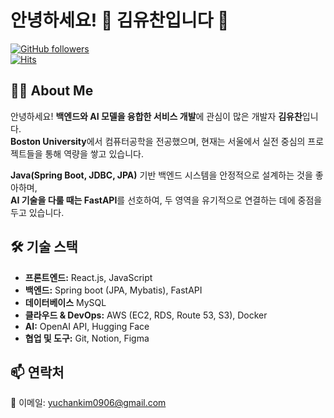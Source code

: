 # 안녕하세요! 👋 김유찬입니다 🚀

[![GitHub followers](https://img.shields.io/github/followers/yuchan-kim?style=social)](https://github.com/yuchan-kim)  
[![Hits](https://komarev.com/ghpvc/?username=yuchan-kim&color=blue)](https://github.com/yuchan-kim)

## 👨‍💻 About Me
안녕하세요! **백엔드와 AI 모델을 융합한 서비스 개발**에 관심이 많은 개발자 **김유찬**입니다.  
**Boston University**에서 컴퓨터공학을 전공했으며, 현재는 서울에서 실전 중심의 프로젝트들을 통해 역량을 쌓고 있습니다.

**Java(Spring Boot, JDBC, JPA)** 기반 백엔드 시스템을 안정적으로 설계하는 것을 좋아하며,  
**AI 기술을 다룰 때는 FastAPI**를 선호하여, 두 영역을 유기적으로 연결하는 데에 중점을 두고 있습니다.

## 🛠 기술 스택
- **프론트엔드:** React.js, JavaScript 
- **백엔드:** Spring boot (JPA, Mybatis), FastAPI
- **데이터베이스** MySQL  
- **클라우드 & DevOps:** AWS (EC2, RDS, Route 53, S3), Docker  
- **AI:** OpenAI API, Hugging Face  
- **협업 및 도구:** Git, Notion, Figma

## 📫 연락처
📧 이메일: [yuchankim0906@gmail.com](mailto:yuchankim0906@gmail.com)  

